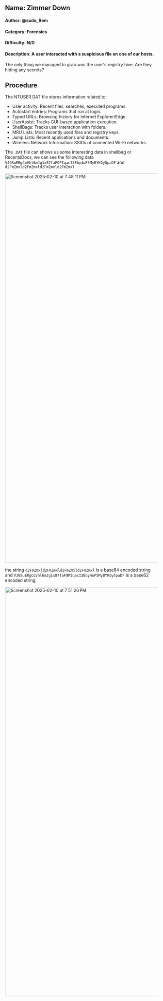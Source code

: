 ## Name: Zimmer Down
#### Author: @sudo_Rem
#### Category: Forensics
#### Difficulty: N/D
#### Description: A user interacted with a suspicious file on one of our hosts.
The only thing we managed to grab was the user's registry hive.
Are they hiding any secrets?

## Procedure
The NTUSER.DAT file stores information related to:
* User activity: Recent files, searches, executed programs.
* Autostart entries: Programs that run at login.
* Typed URLs: Browsing history for Internet Explorer/Edge.
* UserAssist: Tracks GUI-based application execution.
* ShellBags: Tracks user interaction with folders.
* MRU Lists: Most recently used files and registry keys.
* Jump Lists: Recent applications and documents.
* Wireless Network Information: SSIDs of connected Wi-Fi networks.
  
The ```.DAT``` file can shows us some interesting data in shellbag or RecentsDocs, we can see the following data ```VJGSuERgCoVhl6mJg1x87faFOPIqacI3Eby4oP5MyBYKQy5paDF``` and ```d2FmZmxld2FmZmxld2FmZmxld2FmZmxl```

<img width="1279" alt="Screenshot 2025-02-10 at 7 48 11 PM" src="https://github.com/user-attachments/assets/b68ce363-d08a-41c0-9ecd-59c2b78c81db" />

the string ```d2FmZmxld2FmZmxld2FmZmxld2FmZmxl``` is a base64 encoded string and ```VJGSuERgCoVhl6mJg1x87faFOPIqacI3Eby4oP5MyBYKQy5paDF``` is a base62 encoded string

<img width="1343" alt="Screenshot 2025-02-10 at 7 51 26 PM" src="https://github.com/user-attachments/assets/dd6ae6e7-c7a6-412f-9ca1-5f5d28ab3678" />

